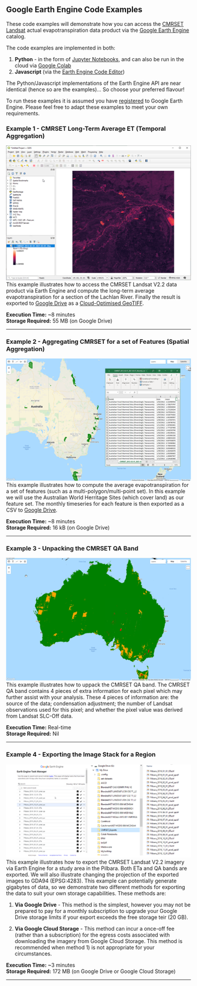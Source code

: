
## Google Earth Engine Code Examples

These code examples will demonstrate how you can access the <a href="https://developers.google.com/earth-engine/datasets/catalog/TERN_AET_CMRSET_LANDSAT_V2_2" target="blank">CMRSET Landsat</a> actual evapotranspiration data product via the <a href="https://earthengine.google.com/" target="blank">Google Earth Engine</a> catalog.

The code examples are implemented in both:
1. **Python** - in the form of <a href="https://jupyter.org/" target="blank">Jupyter Notebooks</a>, and can also be run in the cloud via <a href="https://colab.research.google.com/?utm_source=scs-index" target="blank">Google Colab</a>
2. **Javascript** (via the <a href="https://developers.google.com/earth-engine/guides/playground" target="blank">Earth Engine Code Editor</a>)

The Python/Javascript implementations of the Earth Engine API are near identical (hence so are the examples)...  So choose your preferred flavour!

To run these examples it is assumed you have <a href="https://signup.earthengine.google.com/#!/" target="blank">registered</a> to Google Earth Engine. Please feel free to adapt these examples to meet your own requirements.

### Example 1 - CMRSET Long-Term Average ET (Temporal Aggregation)

![alt text](./GEE-Example1.png "Example 1 - CMRSET Long-Term Average ET (Temporal Aggregation)")
This example illustrates how to access the CMRSET Landsat V2.2 data product via Earth Engine and compute the long-term average evapotranspiration for a section of the Lachlan River. Finally the result is exported to <a href="https://www.google.com/drive/" target="blank">Google Drive</a> as a <a href="https://www.cogeo.org/" target="blank">Cloud-Optimised GeoTIFF</a>.

**Execution Time:** ~8 minutes  
**Storage Required:** 55 MB (on Google Drive)


---

### Example 2 - Aggregating CMRSET for a set of Features (Spatial Aggregation)

![alt text](./GEE-Example2.png "Example 2 - Aggregating CMRSET for a set of Features (Spatial Aggregation)")
This example illustrates how to compute the average evapotranspiration for a set of features (such as a multi-polygon/multi-point set). In this example we will use the Australian World Herritage Sites (which cover land) as our feature set. The monthly timeseries for each feature is then exported as a CSV to <a href="https://www.google.com/drive/" target="blank">Google Drive</a>.

**Execution Time:** ~8 minutes  
**Storage Required:** 16 kB (on Google Drive)

---

### Example 3 - Unpacking the CMRSET QA Band

![alt text](./GEE-Example3.png "Example 3 - Unpacking the CMRSET QA Band")
This example illustrates how to uppack the CMRSET QA band. The CMRSET QA band contains 4 pieces of extra information for each pixel which may further assist with your analysis. These 4 pieces of information are: the source of the data; condensation adjustment; the number of Landsat observations used for this pixel; and whether the pixel value was derived from Landsat SLC-Off data.

**Execution Time:** Real-time  
**Storage Required:** Nil

---

### Example 4 - Exporting the Image Stack for a Region

![alt text](./GEE-Example4.png "Example 4 - Exporting the Image Stack for a Region")
This example illustrates how to export the CMRSET Landsat V2.2 imagery via Earth Engine for a study area in the Pilbara. Both ETa and QA bands are exported. We will also illustrate changing the projection of the exported images to GDA94 (EPSG:4283). This example can potentially generate gigabytes of data, so we demonstrate two different methods for exporting the data to suit your own storage capabilities. These methods are:

1. **Via Google Drive** - This method is the simplest, however you may not be prepared to pay for a monthly subscription to upgrade your Google Drive storage limits if your export exceeds the free storage teir (20 GB).

2. **Via Google Cloud Storage** - This method can incur a once-off fee (rather than a subscription) for the egress costs associated with downloading the imagery from Google Cloud Storage. This method is recommended when method 1) is not appropriate for your circumstances.

**Execution Time:** ~3 minutes  
**Storage Required:** 172 MB (on Google Drive or Google Cloud Storage)

---


